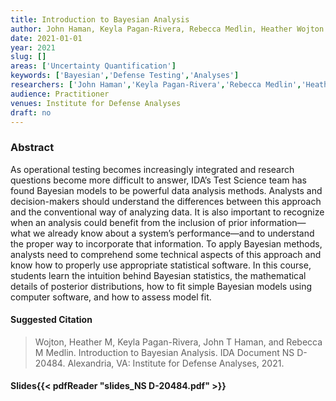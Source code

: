 ```yaml
---
title: Introduction to Bayesian Analysis
author: John Haman, Keyla Pagan-Rivera, Rebecca Medlin, Heather Wojton
date: 2021-01-01
year: 2021
slug: []
areas: ['Uncertainty Quantification']
keywords: ['Bayesian','Defense Testing','Analyses']
researchers: ['John Haman','Keyla Pagan-Rivera','Rebecca Medlin','Heather Wojton']
audience: Practitioner
venues: Institute for Defense Analyses
draft: no
---
```




### Abstract
As operational testing becomes increasingly integrated and research questions become more difficult to answer, IDA’s Test Science team has found Bayesian models to be powerful data analysis methods. Analysts and decision-makers should understand the differences between this approach and the conventional way of analyzing data. It is also important to recognize when an analysis could benefit from the inclusion of prior information—what we already know about a system’s performance—and to understand the proper way to incorporate that information. To apply Bayesian methods, analysts need to comprehend some technical aspects of this approach and know how to properly use appropriate statistical software. In this course, students learn the intuition behind Bayesian statistics, the mathematical details of posterior distributions, how to fit simple Bayesian models using computer software, and how to assess model fit.

#### Suggested Citation
> Wojton, Heather M, Keyla Pagan-Rivera, John T Haman, and Rebecca M Medlin. Introduction to Bayesian Analysis. IDA Document NS D-20484. Alexandria, VA: Institute for Defense Analyses, 2021.

#### Slides{{< pdfReader "slides_NS D-20484.pdf" >}}




